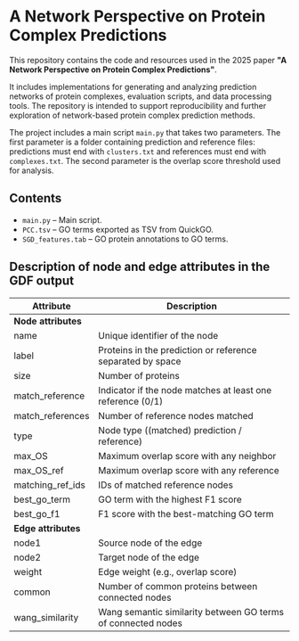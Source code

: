 
# A Network Perspective on Protein Complex Predictions

This repository contains the code and resources used in the 2025 paper **"A Network Perspective on Protein Complex Predictions"**. 

It includes implementations for generating and analyzing prediction networks of protein complexes, evaluation scripts, and data processing tools. The repository is intended to support reproducibility and further exploration of network-based protein complex prediction methods.

The project includes a main script `main.py` that takes two parameters. The first parameter is a folder containing prediction and reference files: predictions must end with `clusters.txt` and references must end with `complexes.txt`. The second parameter is the overlap score threshold used for analysis.

## Contents

- `main.py` – Main script.  
- `PCC.tsv` – GO terms exported as TSV from QuickGO.  
- `SGD_features.tab` – GO protein annotations to GO terms.



## Description of node and edge attributes in the GDF output

| **Attribute**       | **Description**                                                   |
|----------------------|-------------------------------------------------------------------|
| **Node attributes**  |                                                                   |
| name                | Unique identifier of the node                                     |
| label               | Proteins in the prediction or reference separated by space        |
| size                | Number of proteins                                                |
| match_reference     | Indicator if the node matches at least one reference (0/1)        |
| match_references    | Number of reference nodes matched                                 |
| type                | Node type ((matched) prediction / reference)                      |
| max_OS              | Maximum overlap score with any neighbor                           |
| max_OS_ref          | Maximum overlap score with any reference                          |
| matching_ref_ids    | IDs of matched reference nodes                                    |
| best_go_term        | GO term with the highest F1 score                                 |
| best_go_f1          | F1 score with the best-matching GO term                           |
| **Edge attributes** |                                                                   |
| node1               | Source node of the edge                                           |
| node2               | Target node of the edge                                           |
| weight              | Edge weight (e.g., overlap score)                                 |
| common              | Number of common proteins between connected nodes                 |
| wang_similarity     | Wang semantic similarity between GO terms of connected nodes      |
